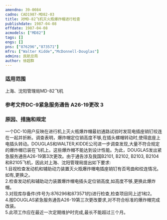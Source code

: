 ```yaml
---
amendno: 39-0084  
cadno: CAD1987-MD82-03  
title: 对MD-82飞机灭火瓶爆炸帽进行检查  
publishdate: 1987-04-08  
effdate: 1987-04-08  
acmodels: ["MD82"]  
tags: []  
engs: []  
pns: ["876296","873571"]  
mfrs: ["Walter Kidde","McDonnell-Douglas"]  
admins: 民航总局  
author: 徐超群  
---
```

  
### 适用范围  
上海、沈阳管理局MD-82飞机  
  
<!--more-->  
### 参考文件DC-9紧急服务通告 A26-19更改 3  
  
### 原因、措施和规定  
一个DC-10用户反映在进行机上灭火瓶爆炸帽最初通路试验时发现电插座销钉绞连在一起并折断。调查表明，爆炸帽定位销高度不够,在插头螺帽转动时,使得底座上电插头转动。DOUGLAS和WALTER,KIDDE公司进一步调查发现,大量不符合规定的爆炸帽已装在飞机上。这些爆炸帽不能达到设计性能。为此，DOUGLAS发出紧急服务通告A26-19第3次更改。由于通告涉及我国B2101, B2102, B2103, B2104和B2105飞机，因此对上海、沈阳管理局提出如下要求:  
    1.目视检查发动机和辅助动力装置灭火瓶爆炸帽电插座销钉有否弯曲和绞连情况。如有,更换之。  
    2.检查发动机和辅助动力装置爆炸帽电插头定位销高度,如高度不够,更换此爆炸帽。  
    3.对现库存备件(件号为:876296和873571的)进行检查,检查项目同上述1和2。  
    4.按DOUGLAS紧急服务通告A26-19第三次更改要求,对不符合标准的爆炸帽完成改装。  
    5.此项工作应在最近一次定期维护时完成,最长不能超过三个月。  
  
